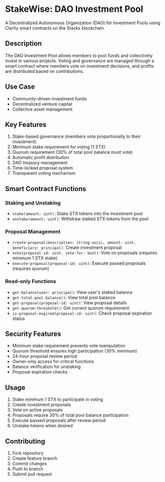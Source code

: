 # StakeWise: DAO Investment Pool

A Decentralized Autonomous Organization (DAO) for Investment Pools using Clarity smart contracts on the Stacks blockchain.

## Description

The DAO Investment Pool allows members to pool funds and collectively invest in various projects. Voting and governance are managed through a smart contract where members vote on investment decisions, and profits are distributed based on contributions.

## Use Case

- Community-driven investment funds
- Decentralized venture capital
- Collective asset management

## Key Features

1. Stake-based governance (members vote proportionally to their investment)
2. Minimum stake requirement for voting (1 STX)
3. Quorum requirement (30% of total pool balance must vote)
4. Automatic profit distribution
5. DAO treasury management
6. Time-locked proposal system
7. Transparent voting mechanism

## Smart Contract Functions

### Staking and Unstaking
- `stake(amount: uint)`: Stake STX tokens into the investment pool
- `unstake(amount: uint)`: Withdraw staked STX tokens from the pool

### Proposal Management
- `create-proposal(description: string-ascii, amount: uint, beneficiary: principal)`: Create investment proposal
- `vote(proposal-id: uint, vote-for: bool)`: Vote on proposals (requires minimum 1 STX stake)
- `execute-proposal(proposal-id: uint)`: Execute passed proposals (requires quorum)

### Read-only Functions
- `get-balance(user: principal)`: View user's staked balance
- `get-total-pool-balance()`: View total pool balance
- `get-proposal(proposal-id: uint)`: View proposal details
- `get-quorum-threshold()`: Get current quorum requirement
- `is-proposal-expired(proposal-id: uint)`: Check proposal expiration status

## Security Features

- Minimum stake requirement prevents vote manipulation
- Quorum threshold ensures high participation (30% minimum)
- 24-hour proposal review period
- Owner-only access for critical functions
- Balance verification for unstaking
- Proposal expiration checks

## Usage

1. Stake minimum 1 STX to participate in voting
2. Create investment proposals
3. Vote on active proposals
4. Proposals require 30% of total pool balance participation
5. Execute passed proposals after review period
6. Unstake tokens when desired

## Contributing

1. Fork repository
2. Create feature branch
3. Commit changes
4. Push to branch
5. Submit pull request
